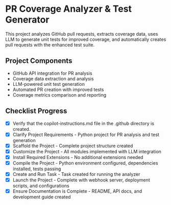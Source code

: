 # PR Coverage Analyzer & Test Generator

This project analyzes GitHub pull requests, extracts coverage data, uses LLM to generate unit tests for improved coverage, and automatically creates pull requests with the enhanced test suite.

## Project Components
- GitHub API integration for PR analysis
- Coverage data extraction and analysis
- LLM-powered unit test generation
- Automated PR creation with improved tests
- Coverage metrics comparison and reporting

## Checklist Progress
- [x] Verify that the copilot-instructions.md file in the .github directory is created.
- [x] Clarify Project Requirements - Python project for PR analysis and test generation
- [x] Scaffold the Project - Complete project structure created
- [x] Customize the Project - All modules implemented with LLM integration
- [x] Install Required Extensions - No additional extensions needed
- [x] Compile the Project - Python environment configured, dependencies installed, tests passing
- [x] Create and Run Task - Task created for running the analyzer
- [x] Launch the Project - Complete with webhook server, deployment scripts, and configurations
- [x] Ensure Documentation is Complete - README, API docs, and development guide created

